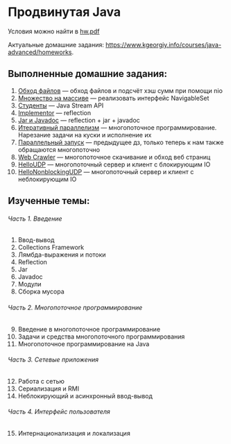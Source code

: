 # Продвинутая Java

Условия можно найти в [hw.pdf](hw.pdf)

Актуальные домашние задания: https://www.kgeorgiy.info/courses/java-advanced/homeworks.

## Выполненные домашние задания:

1. [Обход файлов](java-solutions/info/kgeorgiy/ja/mustafina/walk/Walk.java) — обход файлов и подсчёт хэш сумм при помощи nio
2. [Множество на массиве](java-solutions/info/kgeorgiy/ja/mustafina/arrayset/ArraySet.java) — реализовать интерфейс
   NavigableSet
3. [Студенты](java-solutions/info/kgeorgiy/ja/mustafina/student/StudentDB.java) — Java Stream API
4. [Implementor](java-solutions/info/kgeorgiy/ja/mustafina/implementor/Implementor.java) — reflection
5. [Jar и Javadoc](java-solutions/info/kgeorgiy/ja/mustafina/implementor/Implementor.java) — reflection + jar + javadoc
6. [Итеративный параллелизм](java-solutions/info/kgeorgiy/ja/mustafina/concurrent/IterativeParallelism.java) —
   многопоточное программирование. Нарезание задачи на куски и исполнение их
7. [Параллельный запуск](java-solutions/info/kgeorgiy/ja/mustafina/concurrent/ParallelMapperImpl.java) — предыдущее дз,
   только теперь к нам также обращаются многопоточно
8. [Web Crawler](java-solutions/info/kgeorgiy/ja/mustafina/crawler/WebCrawler.java) — многопоточное скачивание и обход веб
   страниц
9. [HelloUDP](java-solutions/info/kgeorgiy/ja/mustafina/hello/HelloUDPServer.java) — многопоточный сервер и клиент с
   блокирующим IO
11. [HelloNonblockingUDP](java-solutions/info/kgeorgiy/ja/mustafina/hello/HelloUDPNonblockingServer.java) — многопоточный
    сервер и клиент с неблокирующим IO

## Изученные темы:

###### Часть 1. Введение

1. Ввод-вывод
2. Collections Framework
3. Лямбда-выражения и потоки
4. Reflection
5. Jar
6. Javadoc
7. Модули
8. Сборка мусора

###### Часть 2. Многопоточное программирование

9. Введение в многопоточное программирование
10. Задачи и средства многопоточного программирования
11. Многопоточное программирование на Java

###### Часть 3. Сетевые приложения

12. Работа с сетью
13. Сериализация и RMI
14. Неблокирующий и асинхронный ввод-вывод

###### Часть 4. Интерфейс пользователя

15. Интернационализация и локализация			
